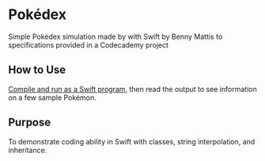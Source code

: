 # Pokédex
Simple Pokédex simulation made by with Swift by Benny Mattis to specifications provided in a Codecademy project

## How to Use  

[Compile and run as a Swift program](https://www.codecademy.com/courses/learn-swift/articles/swift-what-is-xcode), then read the output to see information on a few sample Pokémon.  

## Purpose

To demonstrate coding ability in Swift with classes, string interpolation, and inheritance.

